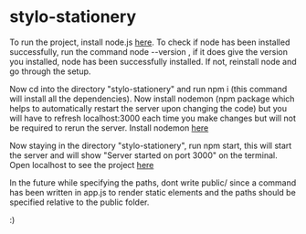 # stylo-stationery
To run the project, install node.js [here](https://nodejs.org/en/).
To check if node has been installed successfully, run the command node --version , if it does give the version you installed, node has been successfully installed. If not, reinstall node and go through the setup.

Now cd into the directory "stylo-stationery" and run npm i (this command will install all the dependencies).
Now install nodemon (npm package which helps to automatically restart the server upon changing the code) but you will have to refresh localhost:3000 each time you make changes but will not be required to rerun the server. Install nodemon [here](https://www.npmjs.com/package/nodemon)

Now staying in the directory "stylo-stationery", run npm start, this will start the server and will show "Server started on port 3000" on the terminal.
Open localhost to see the project [here](http://localhost:3000/)

In the future while specifying the paths, dont write public/ since a command has been written in app.js to render static elements and the paths should be specified relative to the public folder.

:)
